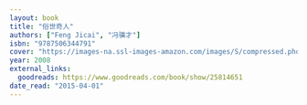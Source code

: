 ```yaml
---
layout: book
title: "俗世奇人"
authors: ["Feng Jicai", "冯骥才"]
isbn: "9787506344791"
cover: "https://images-na.ssl-images-amazon.com/images/S/compressed.photo.goodreads.com/books/1494988830i/25814651.jpg"
year: 2008
external_links:
  goodreads: https://www.goodreads.com/book/show/25814651
date_read: "2015-04-01"
---
```

